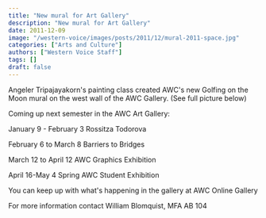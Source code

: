 ```yaml
---
title: "New mural for Art Gallery"
description: "New mural for Art Gallery"
date: 2011-12-09
image: "/western-voice/images/posts/2011/12/mural-2011-space.jpg"
categories: ["Arts and Culture"]
authors: ["Western Voice Staff"]
tags: []
draft: false
---
```

Angeler Tripajayakorn's painting class created AWC's new Golfing on the Moon mural on the west wall of the AWC Gallery. (See full picture below)

Coming up next semester in the AWC Art Gallery:

January 9 - February 3 Rossitza Todorova

February 6 to March 8 Barriers to Bridges

March 12 to April 12 AWC Graphics Exhibition

April 16-May 4 Spring AWC Student Exhibition

You can keep up with what's happening in the gallery at AWC Online Gallery

For more information contact William Blomquist, MFA AB 104